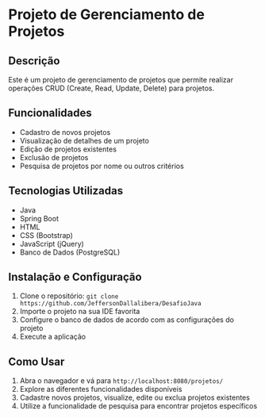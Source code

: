 # Projeto de Gerenciamento de Projetos

## Descrição
Este é um projeto de gerenciamento de projetos que permite realizar operações CRUD (Create, Read, Update, Delete) para projetos.

## Funcionalidades
- Cadastro de novos projetos
- Visualização de detalhes de um projeto
- Edição de projetos existentes
- Exclusão de projetos
- Pesquisa de projetos por nome ou outros critérios

## Tecnologias Utilizadas
- Java
- Spring Boot
- HTML
- CSS (Bootstrap)
- JavaScript (jQuery)
- Banco de Dados (PostgreSQL)

## Instalação e Configuração
1. Clone o repositório: `git clone https://github.com/JeffersonDallalibera/DesafioJava`
2. Importe o projeto na sua IDE favorita
3. Configure o banco de dados de acordo com as configurações do projeto
4. Execute a aplicação

## Como Usar
1. Abra o navegador e vá para `http://localhost:8080/projetos/`
2. Explore as diferentes funcionalidades disponíveis
3. Cadastre novos projetos, visualize, edite ou exclua projetos existentes
4. Utilize a funcionalidade de pesquisa para encontrar projetos específicos

